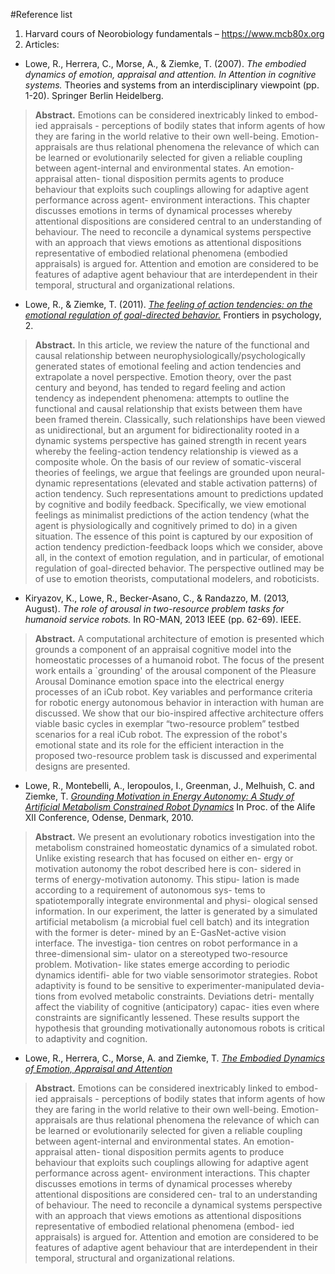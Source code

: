#Reference list

1. Harvard cours of Neorobiology fundamentals – https://www.mcb80x.org 
2. Articles:

* Lowe, R., Herrera, C., Morse, A., & Ziemke, T. (2007). *The embodied dynamics of emotion, appraisal and attention. In Attention in cognitive systems.* Theories and systems from an interdisciplinary viewpoint (pp. 1-20). Springer Berlin Heidelberg.

> **Abstract.** Emotions can be considered inextricably linked to embod- ied appraisals - perceptions of bodily states that inform agents of how they are faring in the world relative to their own well-being. Emotion- appraisals are thus relational phenomena the relevance of which can be learned or evolutionarily selected for given a reliable coupling between agent-internal and environmental states. An emotion-appraisal atten- tional disposition permits agents to produce behaviour that exploits such couplings allowing for adaptive agent performance across agent- environment interactions. This chapter discusses emotions in terms of dynamical processes whereby attentional dispositions are considered central to an understanding of behaviour. The need to reconcile a dynamical systems perspective with an approach that views emotions as attentional dispositions representative of embodied relational phenomena (embodied appraisals) is argued for. Attention and emotion are considered to be features of adaptive agent behaviour that are interdependent in their temporal, structural and organizational relations.

* Lowe, R., & Ziemke, T. (2011). [*The feeling of action tendencies: on the emotional regulation of goal-directed behavior.*](https://drive.google.com/drive/folders/0BwvQgyvMme8cQkJBdmwwMFdOdUE) Frontiers in psychology, 2.

> **Abstract.** In this article, we review the nature of the functional and causal relationship between neurophysiologically/psychologically generated states of emotional feeling and action tendencies and extrapolate a novel perspective. Emotion theory, over the past century and beyond, has tended to regard feeling and action tendency as independent phenomena: attempts to outline the functional and causal relationship that exists between them have been framed therein. Classically, such relationships have been viewed as unidirectional, but an argument for bidirectionality rooted in a dynamic systems perspective has gained strength in recent years whereby the feeling-action tendency relationship is viewed as a composite whole. On the basis of our review of somatic-visceral theories of feelings, we argue that feelings are grounded upon neural-dynamic representations (elevated and stable activation patterns) of action tendency. Such representations amount to predictions updated by cognitive and bodily feedback. Specifically, we view emotional feelings as minimalist predictions of the action tendency (what the agent is physiologically and cognitively primed to do) in a given situation. The essence of this point is captured by our exposition of action tendency prediction-feedback loops which we consider, above all, in the context of emotion regulation, and in particular, of emotional regulation of goal-directed behavior. The perspective outlined may be of use to emotion theorists, computational modelers, and roboticists.

* Kiryazov, K., Lowe, R., Becker-Asano, C., & Randazzo, M. (2013, August). *The role of arousal in two-resource problem tasks for humanoid service robots.* In RO-MAN, 2013 IEEE (pp. 62-69). IEEE.

> **Abstract.** A computational architecture of emotion is presented which grounds a component of an appraisal cognitive model into the homeostatic processes of a humanoid robot. The focus of the present work entails a `grounding' of the arousal component of the Pleasure Arousal Dominance emotion space into the electrical energy processes of an iCub robot. Key variables and performance criteria for robotic energy autonomous behavior in interaction with human are discussed. We show that our bio-inspired affective architecture offers viable basic cycles in exemplar “two-resource problem” testbed scenarios for a real iCub robot. The expression of the robot's emotional state and its role for the efficient interaction in the proposed two-resource problem task is discussed and experimental designs are presented.


* Lowe, R., Montebelli, A., Ieropoulos, I., Greenman, J., Melhuish, C. and Ziemke, T. [*Grounding Motivation in Energy Autonomy: A Study of Artificial Metabolism Constrained Robot Dynamics*](https://drive.google.com/drive/folders/0BwvQgyvMme8cQkJBdmwwMFdOdUE) In Proc. of the Alife XII Conference, Odense, Denmark, 2010.

> **Abstract.** We present an evolutionary robotics investigation into the metabolism constrained homeostatic dynamics of a simulated robot. Unlike existing research that has focused on either en- ergy or motivation autonomy the robot described here is con- sidered in terms of energy-motivation autonomy. This stipu- lation is made according to a requirement of autonomous sys- tems to spatiotemporally integrate environmental and physi- ological sensed information. In our experiment, the latter is generated by a simulated artificial metabolism (a microbial fuel cell batch) and its integration with the former is deter- mined by an E-GasNet-active vision interface. The investiga- tion centres on robot performance in a three-dimensional sim- ulator on a stereotyped two-resource problem. Motivation- like states emerge according to periodic dynamics identifi- able for two viable sensorimotor strategies. Robot adaptivity is found to be sensitive to experimenter-manipulated devia- tions from evolved metabolic constraints. Deviations detri- mentally affect the viability of cognitive (anticipatory) capac- ities even where constraints are significantly lessened. These results support the hypothesis that grounding motivationally autonomous robots is critical to adaptivity and cognition.

* Lowe, R., Herrera, C., Morse, A. and Ziemke, T. [*The Embodied Dynamics of Emotion, Appraisal and Attention*](https://drive.google.com/drive/folders/0BwvQgyvMme8cQkJBdmwwMFdOdUE)

> **Abstract.** Emotions can be considered inextricably linked to embod- ied appraisals - perceptions of bodily states that inform agents of how they are faring in the world relative to their own well-being. Emotion- appraisals are thus relational phenomena the relevance of which can be learned or evolutionarily selected for given a reliable coupling between agent-internal and environmental states. An emotion-appraisal atten- tional disposition permits agents to produce behaviour that exploits such couplings allowing for adaptive agent performance across agent- environment interactions. This chapter discusses emotions in terms of dynamical processes whereby attentional dispositions are considered cen- tral to an understanding of behaviour. The need to reconcile a dynamical systems perspective with an approach that views emotions as attentional dispositions representative of embodied relational phenomena (embod- ied appraisals) is argued for. Attention and emotion are considered to be features of adaptive agent behaviour that are interdependent in their temporal, structural and organizational relations.



